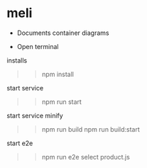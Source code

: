 # meli

* Documents container diagrams

* Open terminal

installs
>> npm install

start service 
>> npm run start


start service minify
>> npm run build
>> npm run build:start


start e2e 
>> npm run e2e
select product.js